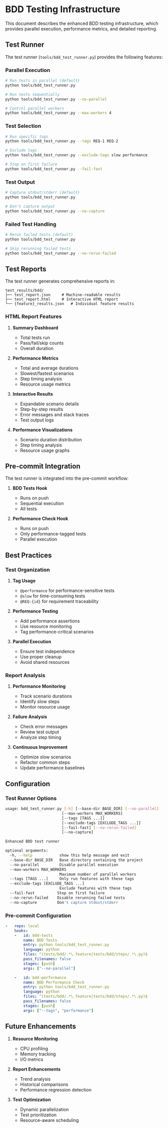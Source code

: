 # BDD Testing Infrastructure

This document describes the enhanced BDD testing infrastructure, which provides parallel execution, performance metrics, and detailed reporting.

## Test Runner

The test runner (`tools/bdd_test_runner.py`) provides the following features:

### Parallel Execution
```bash
# Run tests in parallel (default)
python tools/bdd_test_runner.py

# Run tests sequentially
python tools/bdd_test_runner.py --no-parallel

# Control parallel workers
python tools/bdd_test_runner.py --max-workers 4
```

### Test Selection
```bash
# Run specific tags
python tools/bdd_test_runner.py --tags REQ-1 REQ-2

# Exclude tags
python tools/bdd_test_runner.py --exclude-tags slow performance

# Stop on first failure
python tools/bdd_test_runner.py --fail-fast
```

### Test Output
```bash
# Capture stdout/stderr (default)
python tools/bdd_test_runner.py

# Don't capture output
python tools/bdd_test_runner.py --no-capture
```

### Failed Test Handling
```bash
# Rerun failed tests (default)
python tools/bdd_test_runner.py

# Skip rerunning failed tests
python tools/bdd_test_runner.py --no-rerun-failed
```

## Test Reports

The test runner generates comprehensive reports in:
```
test_results/bdd/
├── test_report.json     # Machine-readable results
├── test_report.html     # Interactive HTML report
└── {feature}_results.json   # Individual feature results
```

### HTML Report Features
1. **Summary Dashboard**
   - Total tests run
   - Pass/fail/skip counts
   - Overall duration

2. **Performance Metrics**
   - Total and average durations
   - Slowest/fastest scenarios
   - Step timing analysis
   - Resource usage metrics

3. **Interactive Results**
   - Expandable scenario details
   - Step-by-step results
   - Error messages and stack traces
   - Test output logs

4. **Performance Visualizations**
   - Scenario duration distribution
   - Step timing analysis
   - Resource usage graphs

## Pre-commit Integration

The test runner is integrated into the pre-commit workflow:

1. **BDD Tests Hook**
   - Runs on push
   - Sequential execution
   - All tests

2. **Performance Check Hook**
   - Runs on push
   - Only performance-tagged tests
   - Parallel execution

## Best Practices

### Test Organization
1. **Tag Usage**
   - `@performance` for performance-sensitive tests
   - `@slow` for time-consuming tests
   - `@REQ-{id}` for requirement traceability

2. **Performance Testing**
   - Add performance assertions
   - Use resource monitoring
   - Tag performance-critical scenarios

3. **Parallel Execution**
   - Ensure test independence
   - Use proper cleanup
   - Avoid shared resources

### Report Analysis
1. **Performance Monitoring**
   - Track scenario durations
   - Identify slow steps
   - Monitor resource usage

2. **Failure Analysis**
   - Check error messages
   - Review test output
   - Analyze step timing

3. **Continuous Improvement**
   - Optimize slow scenarios
   - Refactor common steps
   - Update performance baselines

## Configuration

### Test Runner Options
```bash
usage: bdd_test_runner.py [-h] [--base-dir BASE_DIR] [--no-parallel]
                         [--max-workers MAX_WORKERS]
                         [--tags [TAGS ...]]
                         [--exclude-tags [EXCLUDE_TAGS ...]]
                         [--fail-fast] [--no-rerun-failed]
                         [--no-capture]

Enhanced BDD test runner

optional arguments:
  -h, --help            show this help message and exit
  --base-dir BASE_DIR   Base directory containing the project
  --no-parallel         Disable parallel execution
  --max-workers MAX_WORKERS
                        Maximum number of parallel workers
  --tags [TAGS ...]     Only run features with these tags
  --exclude-tags [EXCLUDE_TAGS ...]
                        Exclude features with these tags
  --fail-fast          Stop on first failure
  --no-rerun-failed    Disable rerunning failed tests
  --no-capture         Don't capture stdout/stderr
```

### Pre-commit Configuration
```yaml
-   repo: local
    hooks:
    -   id: bdd-tests
        name: BDD Tests
        entry: python tools/bdd_test_runner.py
        language: python
        files: ^(tests/bdd/.*\.feature|tests/bdd/steps/.*\.py)$
        pass_filenames: false
        stages: [push]
        args: ["--no-parallel"]

    -   id: bdd-performance
        name: BDD Performance Check
        entry: python tools/bdd_test_runner.py
        language: python
        files: ^(tests/bdd/.*\.feature|tests/bdd/steps/.*\.py)$
        pass_filenames: false
        stages: [push]
        args: ["--tags", "performance"]
```

## Future Enhancements

1. **Resource Monitoring**
   - CPU profiling
   - Memory tracking
   - I/O metrics

2. **Report Enhancements**
   - Trend analysis
   - Historical comparisons
   - Performance regression detection

3. **Test Optimization**
   - Dynamic parallelization
   - Test prioritization
   - Resource-aware scheduling 